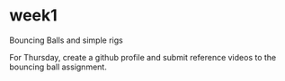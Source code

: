 # week1
Bouncing Balls and simple rigs

For Thursday, create a github profile and submit reference videos to the bouncing ball assignment.
